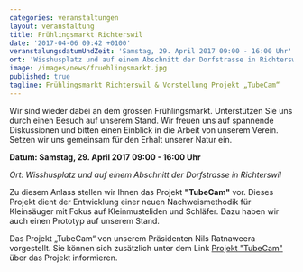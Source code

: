 ```yaml
---
categories: veranstaltungen
layout: veranstaltung
title: Frühlingsmarkt Richterswil
date: '2017-04-06 09:42 +0100'
veranstalungsdatumUndZeit: 'Samstag, 29. April 2017 09:00 - 16:00 Uhr'
ort: 'Wisshusplatz und auf einem Abschnitt der Dorfstrasse in Richterswil'
image: /images/news/fruehlingsmarkt.jpg
published: true
tagline: Frühlingsmarkt Richterswil & Vorstellung Projekt „TubeCam“
---
```


Wir sind wieder dabei an dem grossen Frühlingsmarkt. Unterstützen Sie uns durch einen Besuch auf unserem Stand. Wir freuen uns auf spannende Diskussionen und bitten einen Einblick in die Arbeit von unserem Verein. Setzen wir uns gemeinsam für den Erhalt unserer Natur ein.

**Datum: Samstag, 29. April 2017 09:00 - 16:00 Uhr**

_Ort: Wisshusplatz und auf einem Abschnitt der Dorfstrasse in Richterswil_

Zu diesem Anlass stellen wir Ihnen das Projekt **"TubeCam"** vor.
Dieses Projekt dient der Entwicklung einer neuen Nachweismethodik für Kleinsäuger mit Fokus auf Kleinmusteliden und Schläfer. Dazu haben wir auch einen Prototyp auf unserem Stand.

Das Projekt „TubeCam“ von unserem Präsidenten Nils Ratnaweera vorgestellt.
Sie können sich zusätzlich unter  dem Link [Projekt "TubeCam"](https://www.zhaw.ch/de/lsfm/institute-zentren/iunr/integrative-oekologie/wildtiermanagement/referenzprojekte/tubecam/) über das Projekt informieren.
